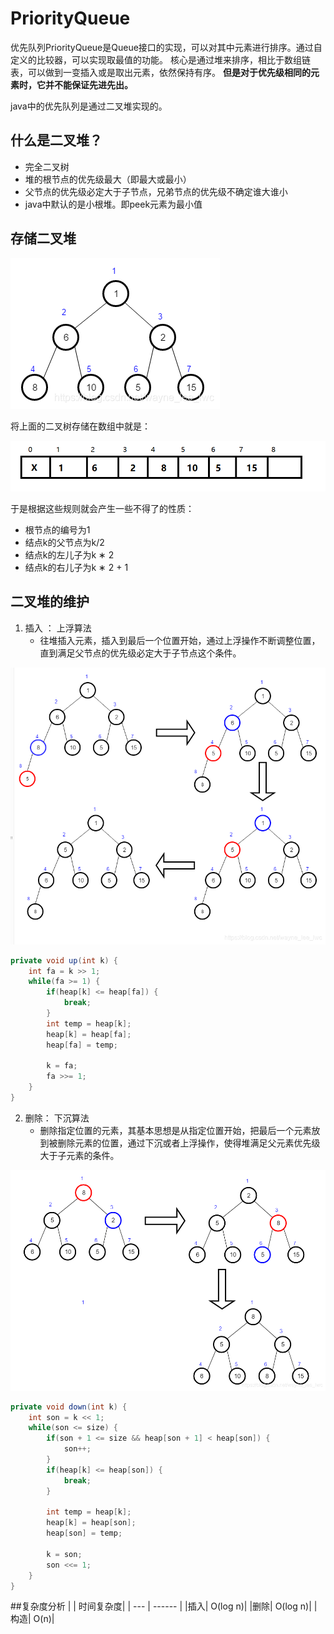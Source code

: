 # PriorityQueue
优先队列PriorityQueue是Queue接口的实现，可以对其中元素进行排序。通过自定义的比较器，可以实现取最值的功能。
核心是通过堆来排序，相比于数组链表，可以做到一变插入或是取出元素，依然保持有序。
**但是对于优先级相同的元素时，它并不能保证先进先出。**


java中的优先队列是通过二叉堆实现的。

## 什么是二叉堆？
* 完全二叉树
* 堆的根节点的优先级最大（即最大或最小）
* 父节点的优先级必定大于子节点，兄弟节点的优先级不确定谁大谁小
* java中默认的是小根堆。即peek元素为最小值

## 存储二叉堆
![img.png](dui.png)

将上面的二叉树存储在数组中就是：

![img.png](duilist.png)

于是根据这些规则就会产生一些不得了的性质：

* 根节点的编号为1
* 结点k的父节点为k/2
* 结点k的左儿子为k ∗ 2 
* 结点k的右儿子为k ∗ 2 + 1

## 二叉堆的维护
1. 插入 ： 上浮算法
   * 往堆插入元素，插入到最后一个位置开始，通过上浮操作不断调整位置，直到满足父节点的优先级必定大于子节点这个条件。
    
![img.png](shangfu.png)

```java
private void up(int k) {
	int fa = k >> 1;
	while(fa >= 1) {
		if(heap[k] <= heap[fa]) {
			break;
		}
		int temp = heap[k];
		heap[k] = heap[fa];
		heap[fa] = temp;
		
		k = fa;
		fa >>= 1;
	}
}
```
2. 删除： 下沉算法
    * 删除指定位置的元素，其基本思想是从指定位置开始，把最后一个元素放到被删除元素的位置，通过下沉或者上浮操作，使得堆满足父元素优先级大于子元素的条件。

![img.png](xiachen.png)

```java
private void down(int k) {
	int son = k << 1;
	while(son <= size) {
		if(son + 1 <= size && heap[son + 1] < heap[son]) {
			son++;
		}
		if(heap[k] <= heap[son]) {
			break;
		}
		
		int temp = heap[k];
		heap[k] = heap[son];
		heap[son] = temp;
		
		k = son;
		son <<= 1;
	}
}
```
##复杂度分析
|   | 时间复杂度|
| --- | ------ | 
|插入|	O(log n)|
|删除|	O(log n)|
|构造|	O(n)|